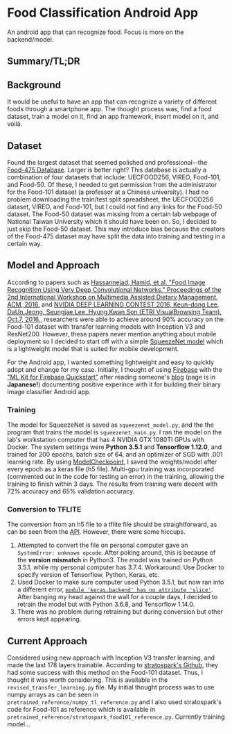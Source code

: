 # Food Classification Android App 
An android app that can recognize food. Focus is more on the backend/model.

## Summary/TL;DR


## Background
It would be useful to have an app that can recognize a variety of different foods through a smartphone app. The thought process was, find a food dataset, train a model on it, find an app framework, insert model on it, and voilà. 

## Dataset
Found the largest dataset that seemed polished and professional--the [Food-475 Database](http://www.ivl.disco.unimib.it/activities/food475db/). Larger is better right? This database is actually a combination of four datasets that include: UECFOOD256, VIREO, Food-101, and Food-50. Of these, I needed to get permission from the administrator for the Food-101 dataset (a professor at a Chinese university). I had no problem downloading the train/test split spreadsheet, the UECFOOD256 dataset, VIREO, and Food-101, but I could not find any links for the Food-50 dataset. The Food-50 dataset was missing from a certain lab webpage of National Taiwan University which it should have been on. So, I decided to just skip the Food-50 dataset. This may introduce bias because the creators of the Food-475 dataset may have split the data into training and testing in a certain way. 

## Model and Approach
According to papers such as [Hassannejad, Hamid, et al. "Food Image Recognition Using Very Deep Convolutional Networks." Proceedings of the 2nd International Workshop on Multimedia Assisted Dietary Management. ACM, 2016.](https://dl.acm.org/citation.cfm?id=2986042) and [NVIDIA DEEP LEARNING CONTEST 2016, Keun-dong Lee, DaUn Jeong, Seungjae Lee, Hyung Kwan Son (ETRI VisualBrowsing Team), Oct.7, 2016.](https://www.gputechconf.co.kr/assets/files/presentations/2-1650-1710_DL_Contest_%EC%A7%80%EC%A0%95%EC%A3%BC%EC%A0%9C_%EB%8C%80%EC%83%81.pdf), researchers were able to achieve around 90% accuracy on the Food-101 dataset with transfer learning models with Inception V3 and ResNet200. However, these papers never mention anything about mobile deployment so I decided to start off with a simple [SqueezeNet model](https://arxiv.org/pdf/1602.07360.pdf) which is a lightweight model that is suited for mobile development. 

For the Android app, I wanted something lightweight and easy to quickly adopt and change for my case. Initially, I thought of using [Firebase](https://firebase.google.com/docs/android/setup) with the ["ML Kit for Firebase Quickstart"](https://github.com/firebase/quickstart-android/tree/master/mlkit) after reading someone's [blog](https://qiita.com/shinkoizumi0033/items/614e10c7db61ded3c212) (page is in **Japanese!**) documenting positive experince with it for building their binary image classifier Android app.

### Training
The model for SqueezeNet is saved as `squeezenet_model.py`, and the the program that trains the model is `squeezenet_main.py`. I ran the model on the lab's workstation computer that has 4 NVIDIA GTX 1080TI GPUs with Docker. The system settings were **Python 3.5.1** and **Tensorflow 1.12.0**, and trained for 200 epochs, batch size of 64, and an optimizer of SGD with .001 learning rate. By using [ModelCheckpoint](https://keras.io/callbacks/), I saved the weights/model after every epoch as a keras file (h5 file). Multi-gpu training was incorporated (commented out in the code for testing an error) in the training, allowing the training to finish within 3 days. The results from training were decent with 72% accuracy and 65% validation accuracy. 

### Conversion to TFLITE
The conversion from an h5 file to a tflite file should be straightforward, as can be seen from the [API](https://www.tensorflow.org/api_docs/python/tf/lite/TFLiteConverter). However, there were some hiccups. 
1. Attempted to convert the file on personal computer gave an `SystemError: unknown opcode`. After poking around, this is because of the **version mismatch** in Python3. The model was trained on Python 3.5.1, while my personal computer has 3.7.4. Workaround: Use Docker to specify version of Tensorflow, Python, Keras, etc.
2. Used Docker to make sure computer used Python 3.5.1, but now ran into a different error, [`module 'keras.backend' has no attribute 'slice'`](https://github.com/keras-team/keras-contrib/issues/488). After banging my head against the wall for a couple days, I decided to retrain the model but with Python 3.6.8, and Tensorflow 1.14.0.
3. There was no problem during retraining but during conversion but other errors kept appearing.


## Current Approach
Considered using new approach with Inception V3 transfer learning, and made the last 178 layers trainable. According to [stratospark's Github](https://github.com/stratospark/food-101-keras), they had some success with this method on the Food-101 dataset. Thus, I thought it was worth considering. This is available in the `revised_transfer_learning.py` file. My initial thought process was to use numpy arrays as can be seen in `pretrained_reference/numpy_tl_reference.py` and I also used stratospark's code for Food-101 as reference which is available in `pretrained_reference/stratospark_food101_reference.py`.
Currently training model...

